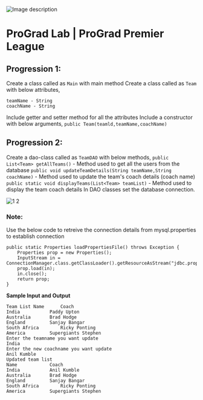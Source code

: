 ![Image description](https://i1.faceprep.in/ProGrad/face-logo-resized.png)

# ProGrad Lab | ProGrad Premier League


## Progression 1:

Create a class called as `Main` with main method 
Create a class called as `Team` with below attributes, 
```
teamName - String 
coachName - String 
```
Include getter and setter method for all the attributes 
Include a constructor with below arguments, 
`public Team(teamld,teamName,coachName) `



## Progression 2:

Create a dao-class called as `TeamDAO` with below methods, 
`public List<Team> getAllTeams()` - Method used to get all the users from the database 
`public void updateTeamDetails(String teamName,String coachName)` - Method used to update the team's coach details (coach name) 
`public static void displayTeams(List<Team> teamList)` - Method used to display the team coach details 
In DAO classes set the database connection.  


![1 2](https://user-images.githubusercontent.com/61002120/76416050-5807d380-63c0-11ea-8d52-9e8750e800f9.png)


### Note:

Use the below code to retreive the connection details from mysql.properties to establish connection
```
public static Properties loadPropertiesFile() throws Exception {
	Properties prop = new Properties();	
	InputStream in = ConnectionManager.class.getClassLoader().getResourceAsStream("jdbc.properties");
	prop.load(in);
	in.close(); 
	return prop;
}
```    
**Sample Input and Output**
```
Team List Name 		Coach 
India		 	Paddy Upton 
Australia 		Brad Hodge 
England			Sanjay Bangar 
South Africa		Ricky Ponting 
America			Supergiants Stephen 
Enter the teamname you want update 
India 
Enter the new coachname you want update 
Anil Kumble 
Updated team list 
Name 			Coach
India		 	Anil Kumble
Australia 		Brad Hodge 
England			Sanjay Bangar 
South Africa		Ricky Ponting 
America			Supergiants Stephen 
```
